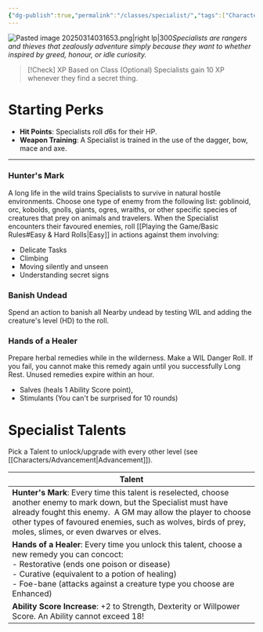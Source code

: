 ```yaml
---
{"dg-publish":true,"permalink":"/classes/specialist/","tags":["Characters"],"created":"2025-01-02T11:24:07.334-05:00","updated":"2025-03-15T04:17:04.279-04:00"}
---
```


![Pasted image 20250314031653.png|right lp|300](/img/user/zRSC/images/Pasted%20image%2020250314031653.png)*Specialists are rangers and thieves that zealously adventure simply because they want to whether inspired by greed, honour, or idle curiosity.*

>[!Check] XP Based on Class (Optional)
>Specialists gain 10 XP whenever they find a secret thing.

# Starting Perks
- **Hit Points**: Specialists roll $d6$s for their HP. 
- **Weapon Training**: A Specialist is trained in the use of the dagger, bow, mace and axe.

---
### Hunter's Mark
A long life in the wild trains Specialists to survive in natural hostile environments. Choose one type of enemy from the following list: goblinoid, orc, kobolds, gnolls, giants, ogres, wraiths, or other specific species of creatures that prey on animals and travelers. When the Specialist encounters their favoured enemies, roll [[Playing the Game/Basic Rules#Easy & Hard Rolls\|Easy]] in actions against them involving:
- Delicate Tasks
- Climbing
- Moving silently and unseen
- Understanding secret signs
### Banish Undead
Spend an action to banish all Nearby undead by testing WIL and adding the creature's level (HD) to the roll.
### Hands of a Healer
Prepare herbal remedies while in the wilderness. Make a WIL Danger Roll. If you fail, you cannot make this remedy again until you successfully Long Rest. Unused remedies expire within an hour.
- Salves (heals 1 Ability Score point), 
- Stimulants (You can't be surprised for 10 rounds)

# Specialist Talents
Pick a Talent to unlock/upgrade with every other level (see [[Characters/Advancement\|Advancement]]).

| Talent                                                                                                                                                                                                                                                                                            |
| ------------------------------------------------------------------------------------------------------------------------------------------------------------------------------------------------------------------------------------------------------------------------------------------------- |
| **Hunter's Mark**: Every time this talent is reselected, choose another enemy to mark down, but the Specialist must have already fought this enemy.  A GM may allow the player to choose other types of favoured enemies, such as wolves, birds of prey, moles, slimes, or even dwarves or elves. |
| **Hands of a Healer**: Every time you unlock this talent, choose a new remedy you can concoct:<br>- Restorative (ends one poison or disease)<br>- Curative (equivalent to a potion of healing)<br>- Foe-bane (attacks against a creature type you choose are Enhanced)                            |
| **Ability Score Increase**: +2 to Strength, Dexterity or Willpower Score. An Ability cannot exceed 18!                                                                                                                                                                                            |
